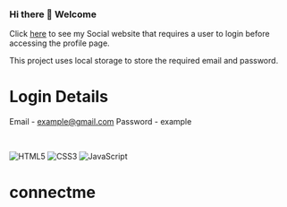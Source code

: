 ### Hi there 👋 Welcome 

Click [here](https://nathanshuai.github.io/fakebook/) to see my Social website that requires a user to login before accessing the profile page.

This project uses local storage to store the required email and password.

# Login Details
Email - example@gmail.com
Password - example

<br />

![HTML5](https://img.shields.io/badge/html5-%23E34F26.svg?style=for-the-badge&logo=html5&logoColor=white)
![CSS3](https://img.shields.io/badge/css3-%231572B6.svg?style=for-the-badge&logo=css3&logoColor=white)
![JavaScript](https://img.shields.io/badge/javascript-%23323330.svg?style=for-the-badge&logo=javascript&logoColor=%23F7DF1E)



# connectme
